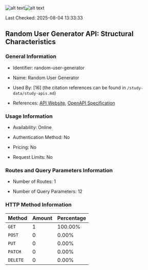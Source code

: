 ![alt text](https://img.shields.io/badge/OpenAPI_Specification-Valid-brightgreen.svg)![alt text](https://img.shields.io/badge/Server_URL-Valid-brightgreen.svg)

Last Checked: 2025-08-04 13:33:33

## Random User Generator API: Structural Characteristics

### General Information

- Identifier: random-user-generator

- Name: Random User Generator

- Used By: [16] (the citation references can be found in `/study-data/study-apis.md`)

- References: [API Website](https://randomuser.me), [OpenAPI Specification](http://documenter.getpostman.com/view/19878710/2s93Jrwk3R)

### Usage Information

- Availability: Online

- Authentication Method: No

- Pricing: No

- Request Limits: No

### Routes and Query Parameters Information

- Number of Routes: 1

- Number of Query Parameters: 12

### HTTP Method Information

| Method | Amount | Percentage |
|--------|--------|------------|
| `GET` | 1 | 100.00% |
| `POST` | 0 | 0.00% |
| `PUT` | 0 | 0.00% |
| `PATCH` | 0 | 0.00% |
| `DELETE` | 0 | 0.00% |
